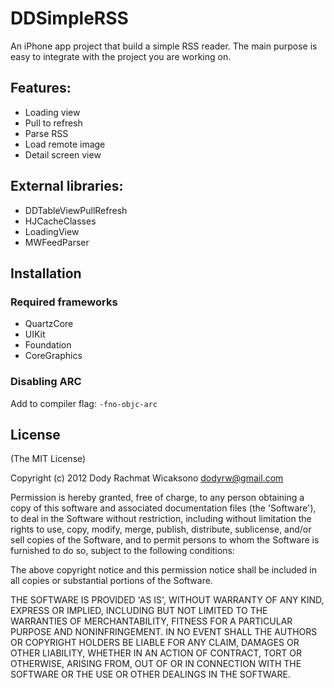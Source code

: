 # DDSimpleRSS

An iPhone app project that build a simple RSS reader.  The main purpose is easy to integrate with the project you are working on.

## Features:

* Loading view
* Pull to refresh
* Parse RSS
* Load remote image
* Detail screen view

## External libraries:

* DDTableViewPullRefresh
* HJCacheClasses
* LoadingView
* MWFeedParser

## Installation

### Required frameworks

* QuartzCore
* UIKit
* Foundation
* CoreGraphics

### Disabling ARC

Add to compiler flag: `-fno-objc-arc`

## License

(The MIT License)

Copyright (c) 2012 Dody Rachmat Wicaksono dodyrw@gmail.com

Permission is hereby granted, free of charge, to any person obtaining a copy of this software and associated documentation files (the 'Software'), to deal in the Software without restriction, including without limitation the rights to use, copy, modify, merge, publish, distribute, sublicense, and/or sell copies of the Software, and to permit persons to whom the Software is furnished to do so, subject to the following conditions:

The above copyright notice and this permission notice shall be included in all copies or substantial portions of the Software.

THE SOFTWARE IS PROVIDED 'AS IS', WITHOUT WARRANTY OF ANY KIND, EXPRESS OR IMPLIED, INCLUDING BUT NOT LIMITED TO THE WARRANTIES OF MERCHANTABILITY, FITNESS FOR A PARTICULAR PURPOSE AND NONINFRINGEMENT. IN NO EVENT SHALL THE AUTHORS OR COPYRIGHT HOLDERS BE LIABLE FOR ANY CLAIM, DAMAGES OR OTHER LIABILITY, WHETHER IN AN ACTION OF CONTRACT, TORT OR OTHERWISE, ARISING FROM, OUT OF OR IN CONNECTION WITH THE SOFTWARE OR THE USE OR OTHER DEALINGS IN THE SOFTWARE.